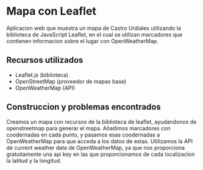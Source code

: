 # Mapa con Leaflet
Aplicacion web que muestra un mapa de Castro Urdiales utilizando la biblioteca de JavaScript Leaflet, en el cual se utilizan marcadores que contienen informacion sobre el lugar con OpenWeatherMap.
## Recursos utilizados
- Leaflet.js (biblioteca)
- OpenStreetMap (proveedor de mapas base)
- OpenWeatherMap (API)
## Construccion y problemas encontrados
Creamos un mapa con recursos de la biblioteca de leaflet, ayudandonos de openstreetmap para generar el mapa. Añadimos marcadores con coodernadas en cada punto, y pasamos esas coodernadas a OpenWeatherMap para que acceda a los datos de estas.
Utilizamos la API de current weather data de OpenWeatherMap, ya que nos proporciona gratuitamente una api key en las que proporcionamos de cada localizacion la latitud y la longitud.
